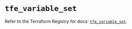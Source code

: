 # `tfe_variable_set`

Refer to the Terraform Registry for docs: [`tfe_variable_set`](https://registry.terraform.io/providers/hashicorp/tfe/0.56.0/docs/resources/variable_set).
